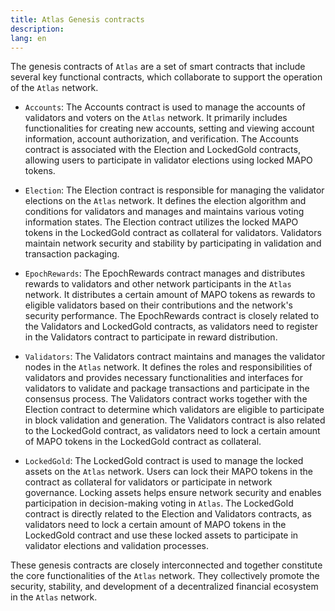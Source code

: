 ```yaml
---
title: Atlas Genesis contracts
description:
lang: en
---
```



The genesis contracts of `Atlas` are a set of smart contracts that include several key functional contracts, which
collaborate to support the operation of the `Atlas` network.

+ `Accounts`: The Accounts contract is used to manage the accounts of validators and voters on the `Atlas` network. It
  primarily includes functionalities for creating new accounts, setting and viewing account information, account
  authorization, and verification. The Accounts contract is associated with the Election and LockedGold contracts,
  allowing users to participate in validator elections using locked MAPO tokens.

+ `Election`: The Election contract is responsible for managing the validator elections on the `Atlas` network. It defines
  the election algorithm and conditions for validators and manages and maintains various voting information states. The
  Election contract utilizes the locked MAPO tokens in the LockedGold contract as collateral for validators. Validators
  maintain network security and stability by participating in validation and transaction packaging.

+ `EpochRewards`: The EpochRewards contract manages and distributes rewards to validators and other network participants
  in the `Atlas` network. It distributes a certain amount of MAPO tokens as rewards to eligible validators based on
  their contributions and the network's security performance. The EpochRewards contract is closely related to the
  Validators and LockedGold contracts, as validators need to register in the Validators contract to participate in
  reward distribution.

+ `Validators`: The Validators contract maintains and manages the validator nodes in the `Atlas` network. It defines the
  roles and responsibilities of validators and provides necessary functionalities and interfaces for validators to
  validate and package transactions and participate in the consensus process. The Validators contract works together
  with the Election contract to determine which validators are eligible to participate in block validation and
  generation. The Validators contract is also related to the LockedGold contract, as validators need to lock a certain
  amount of MAPO tokens in the LockedGold contract as collateral.

+ `LockedGold`: The LockedGold contract is used to manage the locked assets on the `Atlas` network. Users can lock their
  MAPO tokens in the contract as collateral for validators or participate in network governance. Locking assets helps
  ensure network security and enables participation in decision-making voting in `Atlas`. The LockedGold contract is
  directly related to the Election and Validators contracts, as validators need to lock a certain amount of MAPO tokens
  in the LockedGold contract and use these locked assets to participate in validator elections and validation processes.

These genesis contracts are closely interconnected and together constitute the core functionalities of the `Atlas`
network. They collectively promote the security, stability, and development of a decentralized financial ecosystem in
the `Atlas` network.